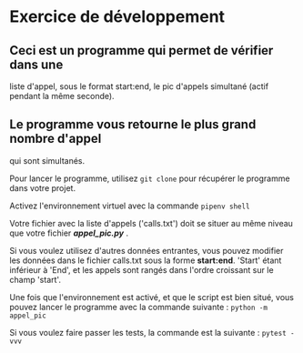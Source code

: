 # Exercice de développement

## Ceci est un programme qui permet de vérifier dans une 
liste d'appel, sous le format start:end, le pic d'appels
simultané (actif pendant la même seconde).

## Le programme vous retourne le plus grand nombre d'appel
qui sont simultanés.

Pour lancer le programme, utilisez ```git clone``` pour récupérer
le programme dans votre projet.

Activez l'environnement virtuel avec la commande ```pipenv shell```

Votre fichier avec la liste d'appels ('calls.txt') doit se situer 
au même niveau que votre fichier ***appel_pic.py*** .

Si vous voulez utilisez d'autres données entrantes, vous pouvez
modifier les données dans le fichier calls.txt sous la forme
**start:end**.  'Start' étant inférieur à 'End', et les appels
sont rangés dans l'ordre croissant sur le champ 'start'.

Une fois que l'environnement est activé, et que le script est
bien situé, vous pouvez lancer le programme avec la commande
suivante : ```python -m appel_pic ```

Si vous voulez faire passer les tests, la commande est la 
suivante : ```pytest -vvv```

